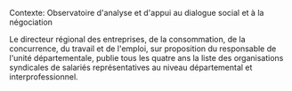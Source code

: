 Contexte: Observatoire d'analyse et d'appui au dialogue social et à la négociation

Le directeur régional des entreprises, de la consommation, de la concurrence, du travail et de l'emploi, sur proposition du responsable de l'unité départementale, publie tous les quatre ans la liste des organisations syndicales de salariés représentatives au niveau départemental et interprofessionnel.
